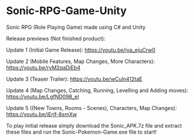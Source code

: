 # Sonic-RPG-Game-Unity
Sonic RPG (Role Playing Game) made using C# and Unity

Release previews (Not finished product): 

Update 1 (Initial Game Release): https://youtu.be/jya_ejuCrw0

Update 2 (Mobile Features, Map Changes, More Characters): https://youtu.be/ryM2qaDiEb4

Update 3 (Teaser Trailer): https://youtu.be/wCuln412taE

Update 4 (Map Changes, Catching, Running, Levelling and Adding moves): https://youtu.be/LgfND098_eI

Update 5 ((New Towns, Rooms - Scenes), Characters, Map Changes): https://youtu.be/iErjf-8smXw

To play initial release simply download the Sonic_APK.7z file and extract these files and run the Sonic-Pokemon-Game.exe file to start!
